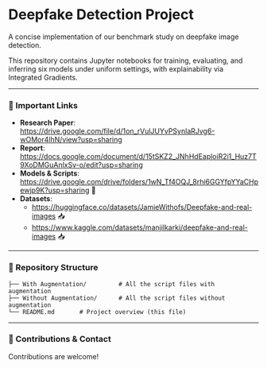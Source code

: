# Deepfake Detection Project

A concise implementation of our benchmark study on deepfake image detection.

This repository contains Jupyter notebooks for training, evaluating, and inferring six models under uniform settings, with explainability via Integrated Gradients.

---

### 🔗 Important Links
- **Research Paper**: https://drive.google.com/file/d/1on_rVulJUYvPSynlaRJvg6-wOMor4lhN/view?usp=sharing
- **Report**: https://docs.google.com/document/d/15tSKZ2_JNhHdEaploiR2i1_Huz7T9XoDMGuAnlxSv-o/edit?usp=sharing
- **Models & Scripts**: https://drive.google.com/drive/folders/1wN_Tf4OQJ_8rhi6GGYfpYYaCHpewjp9K?usp=sharing 📂
- **Datasets**:
  - https://huggingface.co/datasets/JamieWithofs/Deepfake-and-real-images 📥
  - https://www.kaggle.com/datasets/manjilkarki/deepfake-and-real-images 📥

---

### 📂 Repository Structure
```
├── With Augmentation/         # All the script files with augmentation
├── Without Augmentation/      # All the script files without augmentation
└── README.md       # Project overview (this file)
```

---

### 🤝 Contributions & Contact
Contributions are welcome!

